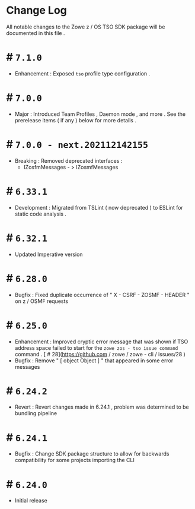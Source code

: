 # Change Log 

 All notable changes to the Zowe z / OS TSO SDK package will be documented in this file . 

 # # ` 7.1.0 ` 

 - Enhancement : Exposed ` tso ` profile type configuration . 

 # # ` 7.0.0 ` 

 - Major : Introduced Team Profiles , Daemon mode , and more . See the prerelease items ( if any ) below for more details . 

 # # ` 7.0.0 - next.202112142155 ` 

 - Breaking : Removed deprecated interfaces : 
   - IZosfmMessages - > IZosmfMessages 

 # # ` 6.33.1 ` 

 - Development : Migrated from TSLint ( now deprecated ) to ESLint for static code analysis . 

 # # ` 6.32.1 ` 

 - Updated Imperative version 

 # # ` 6.28.0 ` 

 - Bugfix : Fixed duplicate occurrence of " X - CSRF - ZOSMF - HEADER " on z / OSMF requests 

 # # ` 6.25.0 ` 

 - Enhancement : Improved cryptic error message that was shown if TSO address space failed to start for the ` zowe zos - tso issue command ` command . [ # 28](https://github.com / zowe / zowe - cli / issues/28 ) 
 - Bugfix : Remove " [ object Object ] " that appeared in some error messages 

 # # ` 6.24.2 ` 

 - Revert : Revert changes made in 6.24.1 , problem was determined to be bundling pipeline 

 # # ` 6.24.1 ` 

 - Bugfix : Change SDK package structure to allow for backwards compatibility for some projects importing the CLI 

 # # ` 6.24.0 ` 

 - Initial release 
